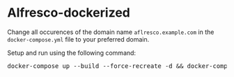 # Alfresco-dockerized
<p>Change all occurences of the domain name <code>aflresco.example.com</code> in the <code>docker-compose.yml</code> file to your preferred domain.</p>

<p>Setup and run using the following command:
<pre>docker-compose up --build --force-recreate -d && docker-compose logs -f</pre></p>
